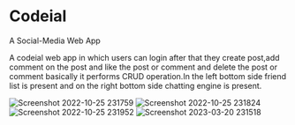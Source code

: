 # Codeial
A Social-Media Web App

A codeial web app in which users can login after that they create post,add comment on the post and like the post or comment and delete the post or comment basically it performs CRUD operation.In the left bottom side friend list is present and on the right bottom side chatting engine is present.

![Screenshot 2022-10-25 231759](https://user-images.githubusercontent.com/96943159/197846010-ef5b7949-6ed7-473c-8bc3-831a5d2fe06d.png)
![Screenshot 2022-10-25 231824](https://user-images.githubusercontent.com/96943159/197846037-248f6c76-1e7c-4bf2-ab3b-5c22559da79f.png)
![Screenshot 2022-10-25 231952](https://user-images.githubusercontent.com/96943159/197846057-e6c04b81-1987-4112-bd48-44161158bf30.png)
![Screenshot 2023-03-20 231518](https://user-images.githubusercontent.com/96943159/226425583-1689c1ef-801e-4261-bb73-b23e6271a86a.png)
